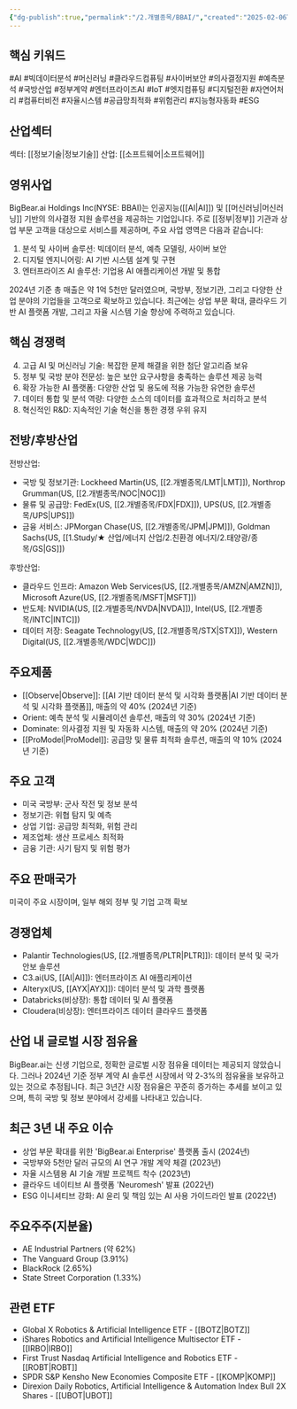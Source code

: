 ```yaml
---
{"dg-publish":true,"permalink":"/2.개별종목/BBAI/","created":"2025-02-06T22:58:44.231+09:00","updated":"2025-07-29T21:37:04.386+09:00"}
---
```


## 핵심 키워드

#AI #빅데이터분석 #머신러닝 #클라우드컴퓨팅 #사이버보안 #의사결정지원 #예측분석 #국방산업 #정부계약 #엔터프라이즈AI #IoT #엣지컴퓨팅 #디지털전환 #자연어처리 #컴퓨터비전 #자율시스템 #공급망최적화 #위험관리 #지능형자동화 #ESG

## 산업섹터

섹터: [[정보기술\|정보기술]]
산업: [[소프트웨어\|소프트웨어]]

## 영위사업

BigBear.ai Holdings Inc(NYSE: BBAI)는 인공지능([[AI\|AI]]) 및 [[머신러닝\|머신러닝]] 기반의 의사결정 지원 솔루션을 제공하는 기업입니다. 주로 [[정부\|정부]] 기관과 상업 부문 고객을 대상으로 서비스를 제공하며, 주요 사업 영역은 다음과 같습니다:

1. 분석 및 사이버 솔루션: 빅데이터 분석, 예측 모델링, 사이버 보안
2. 디지털 엔지니어링: AI 기반 시스템 설계 및 구현
3. 엔터프라이즈 AI 솔루션: 기업용 AI 애플리케이션 개발 및 통합

2024년 기준 총 매출은 약 1억 5천만 달러였으며, 국방부, 정보기관, 그리고 다양한 산업 분야의 기업들을 고객으로 확보하고 있습니다. 최근에는 상업 부문 확대, 클라우드 기반 AI 플랫폼 개발, 그리고 자율 시스템 기술 향상에 주력하고 있습니다.

## 핵심 경쟁력

4. 고급 AI 및 머신러닝 기술: 복잡한 문제 해결을 위한 첨단 알고리즘 보유
5. 정부 및 국방 분야 전문성: 높은 보안 요구사항을 충족하는 솔루션 제공 능력
6. 확장 가능한 AI 플랫폼: 다양한 산업 및 용도에 적용 가능한 유연한 솔루션
7. 데이터 통합 및 분석 역량: 다양한 소스의 데이터를 효과적으로 처리하고 분석
8. 혁신적인 R&D: 지속적인 기술 혁신을 통한 경쟁 우위 유지

## 전방/후방산업

전방산업:

- 국방 및 정보기관: Lockheed Martin(US, [[2.개별종목/LMT\|LMT]]), Northrop Grumman(US, [[2.개별종목/NOC\|NOC]])
- 물류 및 공급망: FedEx(US, [[2.개별종목/FDX\|FDX]]), UPS(US, [[2.개별종목/UPS\|UPS]])
- 금융 서비스: JPMorgan Chase(US, [[2.개별종목/JPM\|JPM]]), Goldman Sachs(US, [[1.Study/★ 산업/에너지 산업/2.친환경 에너지/2.태양광/종목/GS\|GS]])

후방산업:

- 클라우드 인프라: Amazon Web Services(US, [[2.개별종목/AMZN\|AMZN]]), Microsoft Azure(US, [[2.개별종목/MSFT\|MSFT]])
- 반도체: NVIDIA(US, [[2.개별종목/NVDA\|NVDA]]), Intel(US, [[2.개별종목/INTC\|INTC]])
- 데이터 저장: Seagate Technology(US, [[2.개별종목/STX\|STX]]), Western Digital(US, [[2.개별종목/WDC\|WDC]])

## 주요제품

- [[Observe\|Observe]]: [[AI 기반 데이터 분석 및 시각화 플랫폼\|AI 기반 데이터 분석 및 시각화 플랫폼]], 매출의 약 40% (2024년 기준)
- Orient: 예측 분석 및 시뮬레이션 솔루션, 매출의 약 30% (2024년 기준)
- Dominate: 의사결정 지원 및 자동화 시스템, 매출의 약 20% (2024년 기준)
- [[ProModel\|ProModel]]: 공급망 및 물류 최적화 솔루션, 매출의 약 10% (2024년 기준)

## 주요 고객

- 미국 국방부: 군사 작전 및 정보 분석
- 정보기관: 위협 탐지 및 예측
- 상업 기업: 공급망 최적화, 위험 관리
- 제조업체: 생산 프로세스 최적화
- 금융 기관: 사기 탐지 및 위험 평가

## 주요 판매국가

미국이 주요 시장이며, 일부 해외 정부 및 기업 고객 확보

## 경쟁업체

- Palantir Technologies(US, [[2.개별종목/PLTR\|PLTR]]): 데이터 분석 및 국가 안보 솔루션
- C3.ai(US, [[AI\|AI]]): 엔터프라이즈 AI 애플리케이션
- Alteryx(US, [[AYX\|AYX]]): 데이터 분석 및 과학 플랫폼
- Databricks(비상장): 통합 데이터 및 AI 플랫폼
- Cloudera(비상장): 엔터프라이즈 데이터 클라우드 플랫폼

## 산업 내 글로벌 시장 점유율

BigBear.ai는 신생 기업으로, 정확한 글로벌 시장 점유율 데이터는 제공되지 않았습니다. 그러나 2024년 기준 정부 계약 AI 솔루션 시장에서 약 2-3%의 점유율을 보유하고 있는 것으로 추정됩니다. 최근 3년간 시장 점유율은 꾸준히 증가하는 추세를 보이고 있으며, 특히 국방 및 정보 분야에서 강세를 나타내고 있습니다.

## 최근 3년 내 주요 이슈

- 상업 부문 확대를 위한 'BigBear.ai Enterprise' 플랫폼 출시 (2024년)
- 국방부와 5천만 달러 규모의 AI 연구 개발 계약 체결 (2023년)
- 자율 시스템용 AI 기술 개발 프로젝트 착수 (2023년)
- 클라우드 네이티브 AI 플랫폼 'Neuromesh' 발표 (2022년)
- ESG 이니셔티브 강화: AI 윤리 및 책임 있는 AI 사용 가이드라인 발표 (2022년)

## 주요주주(지분율)

- AE Industrial Partners (약 62%)
- The Vanguard Group (3.91%)
- BlackRock (2.65%)
- State Street Corporation (1.33%)

## 관련 ETF

- Global X Robotics & Artificial Intelligence ETF - [[BOTZ\|BOTZ]]
- iShares Robotics and Artificial Intelligence Multisector ETF - [[IRBO\|IRBO]]
- First Trust Nasdaq Artificial Intelligence and Robotics ETF - [[ROBT\|ROBT]]
- SPDR S&P Kensho New Economies Composite ETF - [[KOMP\|KOMP]]
- Direxion Daily Robotics, Artificial Intelligence & Automation Index Bull 2X Shares - [[UBOT\|UBOT]]